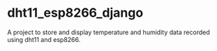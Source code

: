 # dht11_esp8266_django
A project to store and display temperature and humidity data recorded using dht11 and esp8266.
